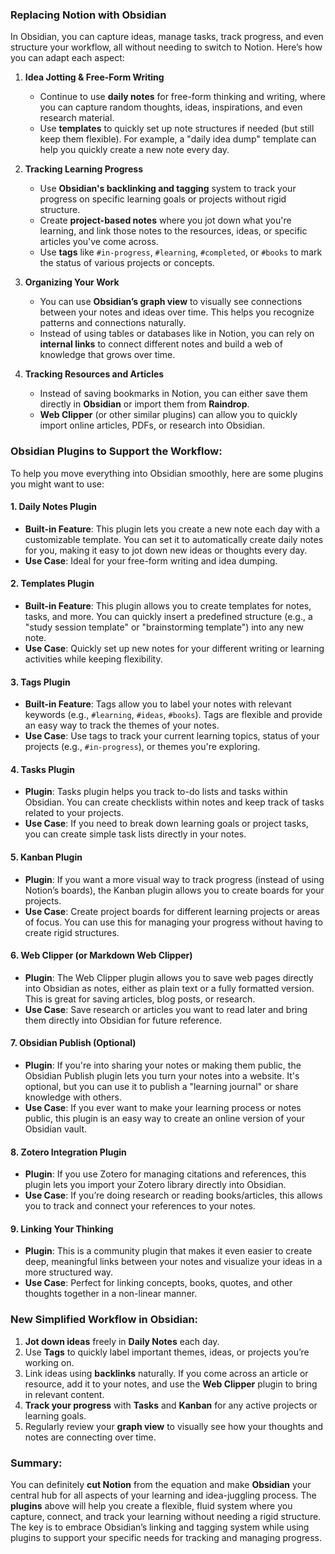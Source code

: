 ### Replacing Notion with Obsidian

In Obsidian, you can capture ideas, manage tasks, track progress, and even structure your workflow, all without needing to switch to Notion. Here’s how you can adapt each aspect:

1. **Idea Jotting & Free-Form Writing**
    
    - Continue to use **daily notes** for free-form thinking and writing, where you can capture random thoughts, ideas, inspirations, and even research material.
    - Use **templates** to quickly set up note structures if needed (but still keep them flexible). For example, a "daily idea dump" template can help you quickly create a new note every day.
2. **Tracking Learning Progress**
    
    - Use **Obsidian's backlinking and tagging** system to track your progress on specific learning goals or projects without rigid structure.
    - Create **project-based notes** where you jot down what you're learning, and link those notes to the resources, ideas, or specific articles you've come across.
    - Use **tags** like `#in-progress`, `#learning`, `#completed`, or `#books` to mark the status of various projects or concepts.
3. **Organizing Your Work**
    
    - You can use **Obsidian’s graph view** to visually see connections between your notes and ideas over time. This helps you recognize patterns and connections naturally.
    - Instead of using tables or databases like in Notion, you can rely on **internal links** to connect different notes and build a web of knowledge that grows over time.
4. **Tracking Resources and Articles**
    
    - Instead of saving bookmarks in Notion, you can either save them directly in **Obsidian** or import them from **Raindrop**.
    - **Web Clipper** (or other similar plugins) can allow you to quickly import online articles, PDFs, or research into Obsidian.

### Obsidian Plugins to Support the Workflow:

To help you move everything into Obsidian smoothly, here are some plugins you might want to use:

#### 1. **Daily Notes Plugin**

- **Built-in Feature**: This plugin lets you create a new note each day with a customizable template. You can set it to automatically create daily notes for you, making it easy to jot down new ideas or thoughts every day.
- **Use Case**: Ideal for your free-form writing and idea dumping.

#### 2. **Templates Plugin**

- **Built-in Feature**: This plugin allows you to create templates for notes, tasks, and more. You can quickly insert a predefined structure (e.g., a "study session template" or "brainstorming template") into any new note.
- **Use Case**: Quickly set up new notes for your different writing or learning activities while keeping flexibility.

#### 3. **Tags Plugin**

- **Built-in Feature**: Tags allow you to label your notes with relevant keywords (e.g., `#learning`, `#ideas`, `#books`). Tags are flexible and provide an easy way to track the themes of your notes.
- **Use Case**: Use tags to track your current learning topics, status of your projects (e.g., `#in-progress`), or themes you're exploring.

#### 4. **Tasks Plugin**

- **Plugin**: Tasks plugin helps you track to-do lists and tasks within Obsidian. You can create checklists within notes and keep track of tasks related to your projects.
- **Use Case**: If you need to break down learning goals or project tasks, you can create simple task lists directly in your notes.

#### 5. **Kanban Plugin**

- **Plugin**: If you want a more visual way to track progress (instead of using Notion’s boards), the Kanban plugin allows you to create boards for your projects.
- **Use Case**: Create project boards for different learning projects or areas of focus. You can use this for managing your progress without having to create rigid structures.

#### 6. **Web Clipper (or Markdown Web Clipper)**

- **Plugin**: The Web Clipper plugin allows you to save web pages directly into Obsidian as notes, either as plain text or a fully formatted version. This is great for saving articles, blog posts, or research.
- **Use Case**: Save research or articles you want to read later and bring them directly into Obsidian for future reference.

#### 7. **Obsidian Publish (Optional)**

- **Plugin**: If you're into sharing your notes or making them public, the Obsidian Publish plugin lets you turn your notes into a website. It's optional, but you can use it to publish a "learning journal" or share knowledge with others.
- **Use Case**: If you ever want to make your learning process or notes public, this plugin is an easy way to create an online version of your Obsidian vault.

#### 8. **Zotero Integration Plugin**

- **Plugin**: If you use Zotero for managing citations and references, this plugin lets you import your Zotero library directly into Obsidian.
- **Use Case**: If you’re doing research or reading books/articles, this allows you to track and connect your references to your notes.

#### 9. **Linking Your Thinking**

- **Plugin**: This is a community plugin that makes it even easier to create deep, meaningful links between your notes and visualize your ideas in a more structured way.
- **Use Case**: Perfect for linking concepts, books, quotes, and other thoughts together in a non-linear manner.

### New Simplified Workflow in Obsidian:

1. **Jot down ideas** freely in **Daily Notes** each day.
2. Use **Tags** to quickly label important themes, ideas, or projects you’re working on.
3. Link ideas using **backlinks** naturally. If you come across an article or resource, add it to your notes, and use the **Web Clipper** plugin to bring in relevant content.
4. **Track your progress** with **Tasks** and **Kanban** for any active projects or learning goals.
5. Regularly review your **graph view** to visually see how your thoughts and notes are connecting over time.

### Summary:

You can definitely **cut Notion** from the equation and make **Obsidian** your central hub for all aspects of your learning and idea-juggling process. The **plugins** above will help you create a flexible, fluid system where you capture, connect, and track your learning without needing a rigid structure. The key is to embrace Obsidian’s linking and tagging system while using plugins to support your specific needs for tracking and managing progress.

